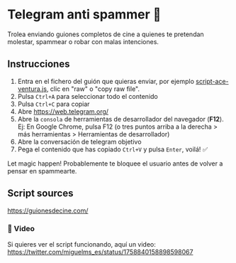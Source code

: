 # Telegram anti spammer 🤡
Trolea enviando guiones completos de cine a quienes te pretendan molestar, spammear o robar con malas intenciones.

## Instrucciones

1. Entra en el fichero del guión que quieras enviar, por ejemplo [script-ace-ventura.js](script-ace-ventura.js), clic en "raw" o "copy raw file".
2. Pulsa `Ctrl+A` para seleccionar todo el contenido
3. Pulsa `Ctrl+C` para copiar
4. Abre https://web.telegram.org/
5. Abre la `consola` de herramientas de desarrollador del navegador (**F12**). Ej: En Google Chrome, pulsa F12 (o tres puntos arriba a la derecha > más herramientas > Herramientas de desarrollador)
6. Abre la conversación de telegram objetivo
7. Pega el contenido que has copiado `Ctrl+V` y pulsa `Enter`, voilá! ✅

Let magic happen! Probablemente te bloquee el usuario antes de volver a pensar en spammearte.

## Script sources

https://guionesdecine.com/

### 🎥 Video

Si quieres ver el script funcionando, aquí un video: https://twitter.com/miguelms_es/status/1758840158898598067
